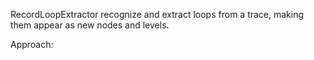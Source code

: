 RecordLoopExtractor recognize and extract loops from a trace, making them appear as new nodes and levels.

Approach:
